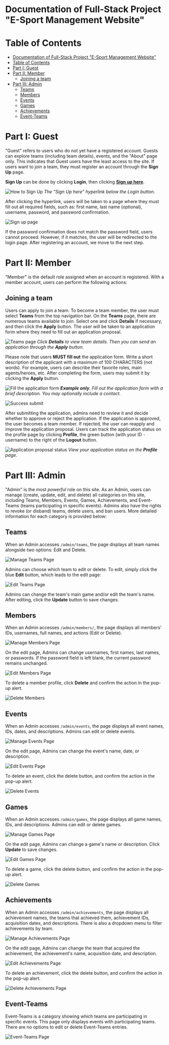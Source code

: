 Documentation of Full-Stack Project "E-Sport Management Website"
===

# Table of Contents
- [Documentation of Full-Stack Project "E-Sport Management Website"](#documentation-of-full-stack-project-e-sport-management-website)
- [Table of Contents](#table-of-contents)
- [Part I: Guest](#part-i-guest)
- [Part II: Member](#part-ii-member)
  - [Joining a team](#joining-a-team)
- [Part III: Admin](#part-iii-admin)
  - [Teams](#teams)
  - [Members](#members)
  - [Events](#events)
  - [Games](#games)
  - [Achievements](#achievements)
  - [Event-Teams](#event-teams)

# Part I: Guest

"Guest" refers to users who do not yet have a registered account. Guests can explore teams (including team details), events, and the "About" page only. This indicates that Guest users have the least access to the site. If users want to join a team, they must register an account through the **Sign Up** page.

**Sign Up** can be done by clicking **Login**, then clicking <u>**Sign up here**</u>.

![How to Sign Up](to-signup.png)
*The "Sign Up here" hyperlink below the Login button.*

After clicking the hyperlink, users will be taken to a page where they must fill out all required fields, such as: first name, last name (optional), username, password, and password confirmation. 

![Sign up page](signup-page.png)

If the password confirmation does not match the password field, users cannot proceed. However, if it matches, the user will be redirected to the login page. After registering an account, we move to the next step.

# Part II: Member

"Member" is the default role assigned when an account is registered. With a member account, users can perform the following actions:

## Joining a team

Users can apply to join a team. To become a team member, the user must select **Teams** from the top navigation bar. On the **Teams** page, there are numerous teams available to join. Select one and click **Details** if necessary, and then click the **Apply** button. The user will be taken to an application form where they need to fill out an application proposal.

![Teams page](teams-page.png)
*Click **Details** to view team details. Then you can send an application through the **Apply** button.*

Please note that users **MUST fill out** the application form. Write a short description of the applicant with a maximum of 100 CHARACTERS (not words). For example, users can describe their favorite roles, main agents/heroes, etc. After completing the form, users may submit it by clicking the **Apply** button.

![Fill the application form](application-form.png)
***Example only**. Fill out the application form with a brief description. You may optionally include a contact.*

![Success submit](success-submit-proposal.png)

After submitting the application, admins need to review it and decide whether to approve or reject the application. If the application is approved, the user becomes a team member. If rejected, the user can reapply and improve the application proposal. Users can track the application status on the profile page by clicking **Profile**, the green button (with your ID - username) to the right of the **Logout** button. 

![Application proposal status](profile-application-status.png)
*View your application status on the **Profile** page.*

# Part III: Admin

"Admin" is the most *powerful* role on this site. As an Admin, users can manage (create, update, edit, and delete) all categories on this site, including Teams, Members, Events, Games, Achievements, and Event-Teams (teams participating in specific events). Admins also have the rights to revoke (or disband) teams, delete users, and ban users. More detailed information for each category is provided below:

## Teams

When an Admin accesses `/admin/teams`, the page displays all team names alongside two options: Edit and Delete.

![Manage Teams Page](manage-team-page.png)

Admins can choose which team to edit or delete. To edit, simply click the blue **Edit** button, which leads to the edit page:

![Edit Teams Page](edit-team-page.png)

Admins can change the team's main game and/or edit the team's name. After editing, click the **Update** button to save changes.

## Members

When an Admin accesses `/admin/members/`, the page displays all members' IDs, usernames, full names, and actions (Edit or Delete).

![Manage Members Page](manage-member-page.png)

On the edit page, Admins can change usernames, first names, last names, or passwords. If the password field is left blank, the current password remains unchanged.

![Edit Members Page](edit-member-page.png)

To delete a member profile, click **Delete** and confirm the action in the pop-up alert.

![Delete Members](delete-member-page.png)

## Events

When an Admin accesses `/admin/events`, the page displays all event names, IDs, dates, and descriptions. Admins can edit or delete events.

![Manage Events Page](manage-event-page.png)

On the edit page, Admins can change the event's name, date, or description.

![Edit Events Page](edit-event-page.png)

To delete an event, click the delete button, and confirm the action in the pop-up alert.

![Delete Events](delete-event-page.png)

## Games

When an Admin accesses `/admin/games`, the page displays all game names, IDs, and descriptions. Admins can edit or delete games.

![Manage Games Page](manage-game-page.png)

On the edit page, Admins can change a game's name or description. Click **Update** to save changes.

![Edit Games Page](edit-game-page.png)

To delete a game, click the delete button, and confirm the action in the pop-up alert.

![Delete Games](delete-game-page.png)

## Achievements

When an Admin accesses `/admin/achievements`, the page displays all achievement names, the teams that achieved them, achievement IDs, acquisition dates, and descriptions. There is also a dropdown menu to filter achievements by team.

![Manage Achievements Page](manage-achievement-page.png)

On the edit page, Admins can change the team that acquired the achievement, the achievement's name, acquisition date, and description.

![Edit Achievements Page](edit-achievement-page.png)

To delete an achievement, click the delete button, and confirm the action in the pop-up alert.

![Delete Achievements Page](delete-achievement-page.png)

## Event-Teams

Event-Teams is a category showing which teams are participating in specific events. This page only displays events with participating teams. There are no options to edit or delete Event-Teams entries.

![Event-Teams Page](event-teams-page.png)